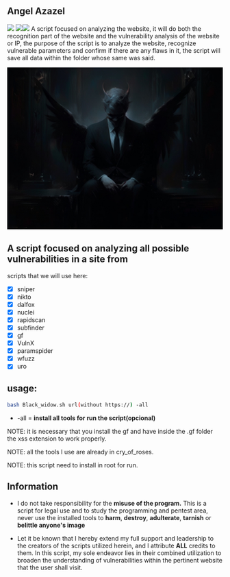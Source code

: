 ## Angel Azazel
 <img src="https://img.shields.io/badge/Status-Beta-orange"> <img src="https://img.shields.io/badge/Licence-MIT-yellowgreen"><img src="https://img.shields.io/badge/Download-Now-green">
A script focused on analyzing the website, it will do both the recognition part of the website and the vulnerability analysis of the website or IP, the purpose of the script is to analyze the website, recognize vulnerable parameters and confirm if there are any flaws in it, the script will save all data within the folder whose same was said.


<img src="src/anjo.jpg">


## A script focused on analyzing all possible vulnerabilities in a site from  

scripts that we will use here:
- [x] sniper
- [x] nikto
- [x] dalfox
- [x] nuclei
- [x] rapidscan
- [x] subfinder
- [x] gf
- [x] VulnX
- [x] paramspider
- [x] wfuzz
- [x] uro

## usage:
```bash
bash Black_widow.sh url(without https://) -all
```

-  -all = **install all tools for run the script(opcional)** 

NOTE: it is necessary that you install the gf and have inside
the .gf folder the xss extension to work properly.


NOTE: all the tools I use are already in cry_of_roses.

NOTE: this script need to install in root for run.


## Information
-  I do not take responsibility for the **misuse of the program.** This is a script for legal use and to study the programming and pentest area, never use the installed tools to **harm**, **destroy**, **adulterate**, **tarnish** or **belittle anyone's image**

-  Let it be known that I hereby extend my full support and leadership to the creators of the scripts utilized herein, and I attribute **ALL** credits to them. In this script, my sole endeavor lies in their combined utilization to broaden the understanding of vulnerabilities within the pertinent website that the user shall visit.